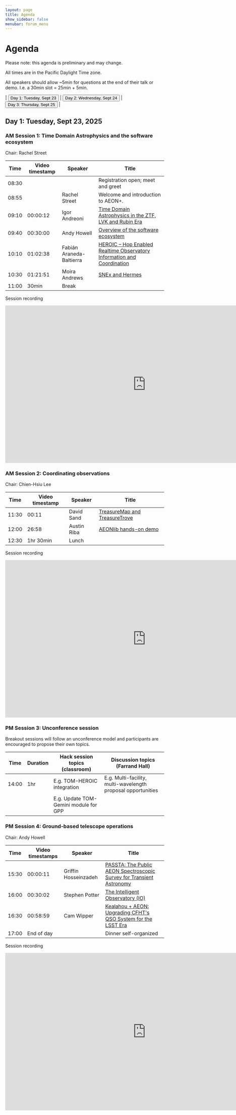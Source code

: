 ```yaml
---
layout: page
title: Agenda
show_sidebar: false
menubar: forum_menu
---
```


# Agenda
Please note: this agenda is preliminary and may change. 

All times are in the Pacific Daylight Time zone.  

All speakers should allow ~5min for questions at the end of their talk or demo.  I.e. a 30min slot = 25min + 5min. 

| <a href="/observatories_forum/agenda/"><button type="button">Day 1: Tuesday, Sept 23</button></a> | <a href="/observatories_forum/agenda2/"><button type="button">Day 2: Wednesday, Sept 24</button></a> | <a href="/observatories_forum/agenda3/"><button type="button">Day 3: Thursday, Sept 25</button></a> |

## Day 1: Tuesday, Sept 23, 2025
### AM Session 1: Time Domain Astrophysics and the software ecosystem
Chair: Rachel Street

| Time   | Video timestamp | Speaker                  | Title                                                                                                                                                           |
|--------|-----------------|--------------------------|-----------------------------------------------------------------------------------------------------------------------------------------------------------------|
| 08:30  |                 |                          | Registration open; meet and greet                                                                                                                               |
| 08:55	 | 	               | Rachel Street	           | Welcome and introduction to AEON+.                                                                                                                              |
| 09:10	 | 00:00:12	       | Igor Andreoni	           | [Time Domain Astrophysics in the ZTF, LVK and Rubin Era](https://drive.google.com/file/d/1Os9bimh1xb1rfrxJ7Tw-9C-tOLrZjLVw/view?usp=drive_link)                 |
| 09:40	 | 00:30:00	       | Andy Howell	             | [Overview of the software ecosystem](https://drive.google.com/file/d/1yCs-d14uYMEKoBsoyiTErPCyVay9KTEm/view?usp=drive_link)                                     |
| 10:10	 | 01:02:38	       | Fabián Araneda-Baltierra	 | [HEROIC – Hop Enabled Realtime Observatory Information and Coordination](https://drive.google.com/file/d/14plbNcvbcacVvvXfYQ3fsmk12F23uZoV/view?usp=drive_link) |
| 10:30	 | 01:21:51	       | Moira Andrews	           | [SNEx and Hermes](https://drive.google.com/file/d/1OW7iVM4deZehR-5NgVL8HxZ47MBabSUY/view?usp=drive_link)                                                        |
| 11:00  | 30min           | Break                    |

Session recording
<iframe width="889" height="500" src="https://www.youtube.com/embed/krGWPkO9FU4" title="Observatories Forum 2025: Day1, Session1" frameborder="0" allow="accelerometer; autoplay; clipboard-write; encrypted-media; gyroscope; picture-in-picture; web-share" referrerpolicy="strict-origin-when-cross-origin" allowfullscreen></iframe>

### AM Session 2: Coordinating observations				
Chair: Chien-Hsiu Lee

| Time  | Video timestamp | Speaker | Title                                                                                                                            |
|-------|-----------------| ------- |----------------------------------------------------------------------------------------------------------------------------------|
| 11:30	| 00:11	          | David Sand	| [TreasureMap and TreasureTrove](https://drive.google.com/file/d/1jhsnfmp0cbvJ-mJUs3aP0YHiSf0LJ7WL/view?usp=drive_link)           |
| 12:00	| 26:58           | Austin Riba	| [AEONlib hands-on demo](https://docs.google.com/presentation/d/1piBmOk4T_RjWeTeK9L2OpONdHsG_dWjGWZMeN-fZlg0/edit?usp=drive_link) |
| 12:30	| 1hr 30min	      | Lunch			|

Session recording
<iframe width="889" height="500" src="https://www.youtube.com/embed/ekzESdogtPU" title="Observatories Forum 2025: Day1, Session2" frameborder="0" allow="accelerometer; autoplay; clipboard-write; encrypted-media; gyroscope; picture-in-picture; web-share" referrerpolicy="strict-origin-when-cross-origin" allowfullscreen></iframe>

### PM Session 3: Unconference session
Breakout sessions will follow an unconference model and participants are encouraged to propose their own topics.

| Time  | Duration | Hack session topics (classroom)          | Discussion topics (Farrand Hall)	                                 |
|-------| -------- |------------------------------------------|-------------------------------------------------------------------|
| 14:00	| 1hr 	| E.g. TOM-HEROIC integration	             | E.g. Multi-facility, multi-wavelength proposal opportunities 				 |
| 		| 		| E.g. Update TOM-Gemini module for GPP			 |                                                                   |	

### PM Session 4: Ground-based telescope operations							
Chair: Andy Howell

| Time  | Video timestamps | Speaker | Title                                                                                                                                                                                |
|-------|------------------| ------- |--------------------------------------------------------------------------------------------------------------------------------------------------------------------------------------|
| 15:30	| 00:00:11         | Griffin Hosseinzadeh	| [PASSTA: The Public AEON Spectroscopic Survey for Transient Astronomy](https://drive.google.com/file/d/14__IB0kawbnPj9zdQI1JH_UgI7oOogdt/view?usp=drive_link)	                       |				
| 16:00	| 00:30:02         | Stephen Potter	| [The Intelligent Observatory (IO)](https://docs.google.com/presentation/d/1rJFxBMwJHG9oqfyeB77omSM9GXN9_sju/edit?usp=drive_link&ouid=116755335466254621154&rtpof=true&sd=true) 	     |	
| 16:30	| 00:58:59         | Cam Wipper	| [Kealahou + AEON: Upgrading CFHT's QSO System for the LSST Era](https://drive.google.com/file/d/1uQA_wMOYbW0CRQsFp44umUXtoKNgMPzp/view?usp=drive_link)	 |			
| 17:00	| End of day       | | Dinner self-organized		                                                                                                                                                              |

Session recording
<iframe width="889" height="500" src="https://www.youtube.com/embed/MAngDUIoTOQ" title="Observatories Forum 2025: Day1, Session4" frameborder="0" allow="accelerometer; autoplay; clipboard-write; encrypted-media; gyroscope; picture-in-picture; web-share" referrerpolicy="strict-origin-when-cross-origin" allowfullscreen></iframe>